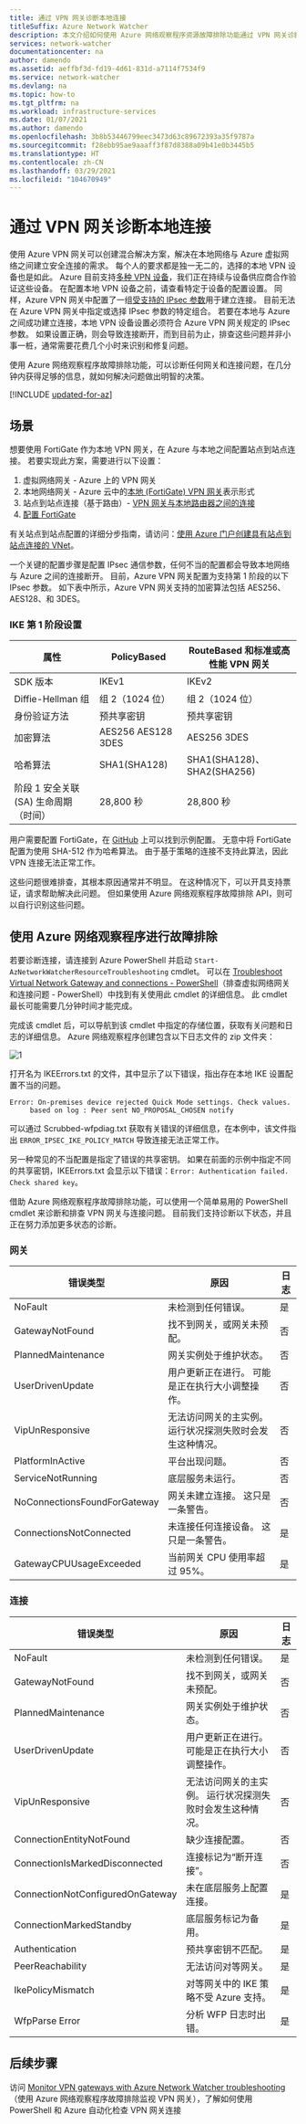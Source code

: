 ```yaml
---
title: 通过 VPN 网关诊断本地连接
titleSuffix: Azure Network Watcher
description: 本文介绍如何使用 Azure 网络观察程序资源故障排除功能通过 VPN 网关诊断本地连接。
services: network-watcher
documentationcenter: na
author: damendo
ms.assetid: aeffbf3d-fd19-4d61-831d-a7114f7534f9
ms.service: network-watcher
ms.devlang: na
ms.topic: how-to
ms.tgt_pltfrm: na
ms.workload: infrastructure-services
ms.date: 01/07/2021
ms.author: damendo
ms.openlocfilehash: 3b8b53446799eec3473d63c89672393a35f9787a
ms.sourcegitcommit: f28ebb95ae9aaaff3f87d8388a09b41e0b3445b5
ms.translationtype: HT
ms.contentlocale: zh-CN
ms.lasthandoff: 03/29/2021
ms.locfileid: "104670949"
---
```

# <a name="diagnose-on-premises-connectivity-via-vpn-gateways"></a>通过 VPN 网关诊断本地连接

使用 Azure VPN 网关可以创建混合解决方案，解决在本地网络与 Azure 虚拟网络之间建立安全连接的需求。 每个人的要求都是独一无二的，选择的本地 VPN 设备也是如此。 Azure 目前支持[多种 VPN 设备](../vpn-gateway/vpn-gateway-about-vpn-devices.md#devicetable)，我们正在持续与设备供应商合作验证这些设备。 在配置本地 VPN 设备之前，请查看特定于设备的配置设置。 同样，Azure VPN 网关中配置了一组[受支持的 IPsec 参数](../vpn-gateway/vpn-gateway-about-vpn-devices.md#ipsec)用于建立连接。 目前无法在 Azure VPN 网关中指定或选择 IPsec 参数的特定组合。 若要在本地与 Azure 之间成功建立连接，本地 VPN 设备设置必须符合 Azure VPN 网关规定的 IPsec 参数。 如果设置正确，则会导致连接断开，而到目前为止，排查这些问题并非小事一桩，通常需要花费几个小时来识别和修复问题。

使用 Azure 网络观察程序故障排除功能，可以诊断任何网关和连接问题，在几分钟内获得足够的信息，就如何解决问题做出明智的决策。


[!INCLUDE [updated-for-az](../../includes/updated-for-az.md)]

## <a name="scenario"></a>场景

想要使用 FortiGate 作为本地 VPN 网关，在 Azure 与本地之间配置站点到站点连接。 若要实现此方案，需要进行以下设置：

1. 虚拟网络网关 - Azure 上的 VPN 网关
1. 本地网络网关 - Azure 云中的[本地 (FortiGate) VPN 网关](../vpn-gateway/tutorial-site-to-site-portal.md#LocalNetworkGateway)表示形式
1. 站点到站点连接（基于路由）- [VPN 网关与本地路由器之间的连接](../vpn-gateway/tutorial-site-to-site-portal.md#CreateConnection)
1. [配置 FortiGate](https://github.com/Azure/Azure-vpn-config-samples/blob/master/Fortinet/Current/Site-to-Site_VPN_using_FortiGate.md)

有关站点到站点配置的详细分步指南，请访问：[使用 Azure 门户创建具有站点到站点连接的 VNet](../vpn-gateway/tutorial-site-to-site-portal.md)。

一个关键的配置步骤是配置 IPsec 通信参数，任何不当的配置都会导致本地网络与 Azure 之间的连接断开。 目前，Azure VPN 网关配置为支持第 1 阶段的以下 IPsec 参数。 如下表中所示，Azure VPN 网关支持的加密算法包括 AES256、AES128、和 3DES。

### <a name="ike-phase-1-setup"></a>IKE 第 1 阶段设置

| **属性** | **PolicyBased** | **RouteBased 和标准或高性能 VPN 网关** |
| --- | --- | --- |
| SDK 版本 |IKEv1 |IKEv2 |
| Diffie-Hellman 组 |组 2（1024 位） |组 2（1024 位） |
| 身份验证方法 |预共享密钥 |预共享密钥 |
| 加密算法 |AES256 AES128 3DES |AES256 3DES |
| 哈希算法 |SHA1(SHA128) |SHA1(SHA128)、SHA2(SHA256) |
| 阶段 1 安全关联 (SA) 生命周期（时间） |28,800 秒 |28,800 秒 |

用户需要配置 FortiGate，在 [GitHub](https://github.com/Azure/Azure-vpn-config-samples/blob/master/Fortinet/Current/fortigate_show%20full-configuration.txt) 上可以找到示例配置。 无意中将 FortiGate 配置为使用 SHA-512 作为哈希算法。 由于基于策略的连接不支持此算法，因此 VPN 连接无法正常工作。

这些问题很难排查，其根本原因通常并不明显。 在这种情况下，可以开具支持票证，请求帮助解决此问题。 但如果使用 Azure 网络观察程序故障排除 API，则可以自行识别这些问题。

## <a name="troubleshooting-using-azure-network-watcher"></a>使用 Azure 网络观察程序进行故障排除

若要诊断连接，请连接到 Azure PowerShell 并启动 `Start-AzNetworkWatcherResourceTroubleshooting` cmdlet。 可以在 [Troubleshoot Virtual Network Gateway and connections - PowerShell](network-watcher-troubleshoot-manage-powershell.md)（排查虚拟网络网关和连接问题 - PowerShell）中找到有关使用此 cmdlet 的详细信息。 此 cmdlet 最长可能需要几分钟时间才能完成。

完成该 cmdlet 后，可以导航到该 cmdlet 中指定的存储位置，获取有关问题和日志的详细信息。 Azure 网络观察程序创建包含以下日志文件的 zip 文件夹：

![1][1]

打开名为 IKEErrors.txt 的文件，其中显示了以下错误，指出存在本地 IKE 设置配置不当的问题。

```
Error: On-premises device rejected Quick Mode settings. Check values.
     based on log : Peer sent NO_PROPOSAL_CHOSEN notify
```

可以通过 Scrubbed-wfpdiag.txt 获取有关错误的详细信息，在本例中，该文件指出 `ERROR_IPSEC_IKE_POLICY_MATCH` 导致连接无法正常工作。

另一种常见的不当配置是指定了错误的共享密钥。 如果在前面的示例中指定不同的共享密钥，IKEErrors.txt 会显示以下错误：`Error: Authentication failed. Check shared key`。

借助 Azure 网络观察程序故障排除功能，可以使用一个简单易用的 PowerShell cmdlet 来诊断和排查 VPN 网关与连接问题。 目前我们支持诊断以下状态，并且正在努力添加更多状态的诊断。

### <a name="gateway"></a>网关

| 错误类型 | 原因 | 日志|
|---|---|---|
| NoFault | 未检测到任何错误。 |是|
| GatewayNotFound | 找不到网关，或网关未预配。 |否|
| PlannedMaintenance |  网关实例处于维护状态。  |否|
| UserDrivenUpdate | 用户更新正在进行。 可能是正在执行大小调整操作。 | 否 |
| VipUnResponsive | 无法访问网关的主实例。 运行状况探测失败时会发生这种情况。 | 否 |
| PlatformInActive | 平台出现问题。 | 否|
| ServiceNotRunning | 底层服务未运行。 | 否|
| NoConnectionsFoundForGateway | 网关未建立连接。 这只是一条警告。| 否|
| ConnectionsNotConnected | 未连接任何连接设备。 这只是一条警告。| 是|
| GatewayCPUUsageExceeded | 当前网关 CPU 使用率超过 95%。 | 是 |

### <a name="connection"></a>连接

| 错误类型 | 原因 | 日志|
|---|---|---|
| NoFault | 未检测到任何错误。 |是|
| GatewayNotFound | 找不到网关，或网关未预配。 |否|
| PlannedMaintenance | 网关实例处于维护状态。  |否|
| UserDrivenUpdate | 用户更新正在进行。 可能是正在执行大小调整操作。  | 否 |
| VipUnResponsive | 无法访问网关的主实例。 运行状况探测失败时会发生这种情况。 | 否 |
| ConnectionEntityNotFound | 缺少连接配置。 | 否 |
| ConnectionIsMarkedDisconnected | 连接标记为“断开连接”。 |否|
| ConnectionNotConfiguredOnGateway | 未在底层服务上配置连接。 | 是 |
| ConnectionMarkedStandby | 底层服务标记为备用。| 是|
| Authentication | 预共享密钥不匹配。 | 是|
| PeerReachability | 无法访问对等网关。 | 是|
| IkePolicyMismatch | 对等网关中的 IKE 策略不受 Azure 支持。 | 是|
| WfpParse Error | 分析 WFP 日志时出错。 |是|

## <a name="next-steps"></a>后续步骤

访问 [Monitor VPN gateways with Azure Network Watcher troubleshooting](network-watcher-monitor-with-azure-automation.md)（使用 Azure 网络观察程序故障排除监视 VPN 网关），了解如何使用 PowerShell 和 Azure 自动化检查 VPN 网关连接

[1]: ./media/network-watcher-diagnose-on-premises-connectivity/figure1.png